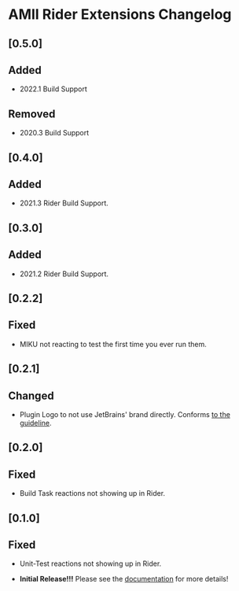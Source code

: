 <!-- Keep a Changelog guide -> https://keepachangelog.com -->

# AMII Rider Extensions Changelog

## [0.5.0]

## Added

- 2022.1 Build Support

## Removed

- 2020.3 Build Support

## [0.4.0]

## Added

- 2021.3 Rider Build Support.

## [0.3.0]

## Added

- 2021.2 Rider Build Support.

## [0.2.2]

## Fixed

- MIKU not reacting to test the first time you ever run them.

## [0.2.1]

## Changed

- Plugin Logo to not use JetBrains' brand directly. Conforms [to the guideline](https://plugins.jetbrains.com/docs/intellij/plugin-icon-file.html#plugin-logo-colors).

## [0.2.0]

## Fixed

- Build Task reactions not showing up in Rider.

## [0.1.0]

## Fixed

- Unit-Test reactions not showing up in Rider.

- **Initial Release!!!** Please see the <a href="https://github.com/Unthrottled/AMII#documentation">
documentation</a> for more details!
